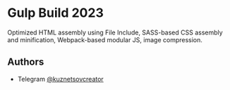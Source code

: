 # Gulp Build 2023

Optimized HTML assembly using File Include, SASS-based CSS assembly and minification, Webpack-based modular JS, image compression.

## Authors

- Telegram [@kuznetsovcreator](https://t.me/kuznetsovcreator)
